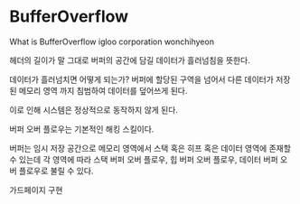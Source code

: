 # BufferOverflow
What is BufferOverflow igloo corporation wonchihyeon

헤더의 길이가 
말 그대로 버퍼의 공간에 담길 데이터가 흘러넘침을 뜻한다.

데이터가 흘러넘치면 어떻게 되는가? 버퍼에 할당된 구역을 넘어서 다른 데이터가 저장된 메모리 영역
까지 침범하여 데이터를 덮어쓰게 된다.

이로 인해 시스템은 정상적으로 동작하지 않게 된다.

버퍼 오버 플로우는 기본적인 해킹 스킬이다.

버퍼는 임시 저장 공간으로 메모리 영역에서 스택 혹은 히프 혹은 데이터 영역에 존재할 수 있는데 각 영역에 따라 스택 버퍼 오버 플로우, 힙 버퍼 오버 플로우, 데이터 버퍼 오버 플로우로 불릴 수 있다.

가드페이지 구현
